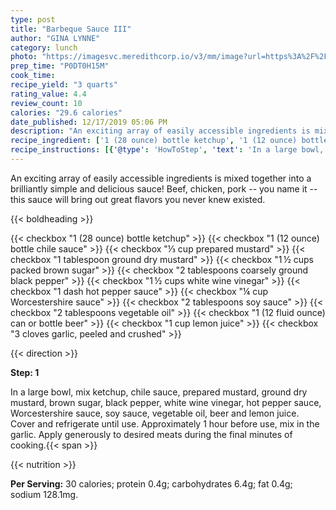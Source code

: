 ```yaml
---
type: post
title: "Barbeque Sauce III"
author: "GINA LYNNE"
category: lunch
photo: "https://imagesvc.meredithcorp.io/v3/mm/image?url=https%3A%2F%2Fimages.media-allrecipes.com%2Fuserphotos%2F773649.jpg"
prep_time: "P0DT0H15M"
cook_time: 
recipe_yield: "3 quarts"
rating_value: 4.4
review_count: 10
calories: "29.6 calories"
date_published: 12/17/2019 05:06 PM
description: "An exciting array of easily accessible ingredients is mixed together into a brilliantly simple and delicious sauce! Beef, chicken, pork -- you name it -- this sauce will bring out great flavors you never knew existed."
recipe_ingredient: ['1 (28 ounce) bottle ketchup', '1 (12 ounce) bottle chile sauce', '⅓ cup prepared mustard', '1 tablespoon ground dry mustard', '1\u2009½ cups packed brown sugar', '2 tablespoons coarsely ground black pepper', '1\u2009½ cups white wine vinegar', '1 dash hot pepper sauce', '¼ cup Worcestershire sauce', '2 tablespoons soy sauce', '2 tablespoons vegetable oil', '1 (12 fluid ounce) can or bottle beer', '1 cup lemon juice', '3 cloves garlic, peeled and crushed']
recipe_instructions: [{'@type': 'HowToStep', 'text': 'In a large bowl, mix ketchup, chile sauce, prepared mustard, ground dry mustard, brown sugar, black pepper, white wine vinegar, hot pepper sauce, Worcestershire sauce, soy sauce, vegetable oil, beer and lemon juice. Cover and refrigerate until use. Approximately 1 hour before use, mix in the garlic. Apply generously to desired meats during the final minutes of cooking.\n'}]
---
```


An exciting array of easily accessible ingredients is mixed together into a brilliantly simple and delicious sauce! Beef, chicken, pork -- you name it -- this sauce will bring out great flavors you never knew existed. 

{{< boldheading >}}

{{< checkbox "1 (28 ounce) bottle ketchup" >}}
{{< checkbox "1 (12 ounce) bottle chile sauce" >}}
{{< checkbox "⅓ cup prepared mustard" >}}
{{< checkbox "1 tablespoon ground dry mustard" >}}
{{< checkbox "1 ½ cups packed brown sugar" >}}
{{< checkbox "2 tablespoons coarsely ground black pepper" >}}
{{< checkbox "1 ½ cups white wine vinegar" >}}
{{< checkbox "1 dash hot pepper sauce" >}}
{{< checkbox "¼ cup Worcestershire sauce" >}}
{{< checkbox "2 tablespoons soy sauce" >}}
{{< checkbox "2 tablespoons vegetable oil" >}}
{{< checkbox "1 (12 fluid ounce) can or bottle beer" >}}
{{< checkbox "1 cup lemon juice" >}}
{{< checkbox "3 cloves garlic, peeled and crushed" >}}


{{< direction >}}

**Step: 1**

In a large bowl, mix ketchup, chile sauce, prepared mustard, ground dry mustard, brown sugar, black pepper, white wine vinegar, hot pepper sauce, Worcestershire sauce, soy sauce, vegetable oil, beer and lemon juice. Cover and refrigerate until use. Approximately 1 hour before use, mix in the garlic. Apply generously to desired meats during the final minutes of cooking.{{< span >}}

{{< nutrition >}}

**Per Serving:** 30 calories; protein 0.4g; carbohydrates 6.4g; fat 0.4g; sodium 128.1mg.